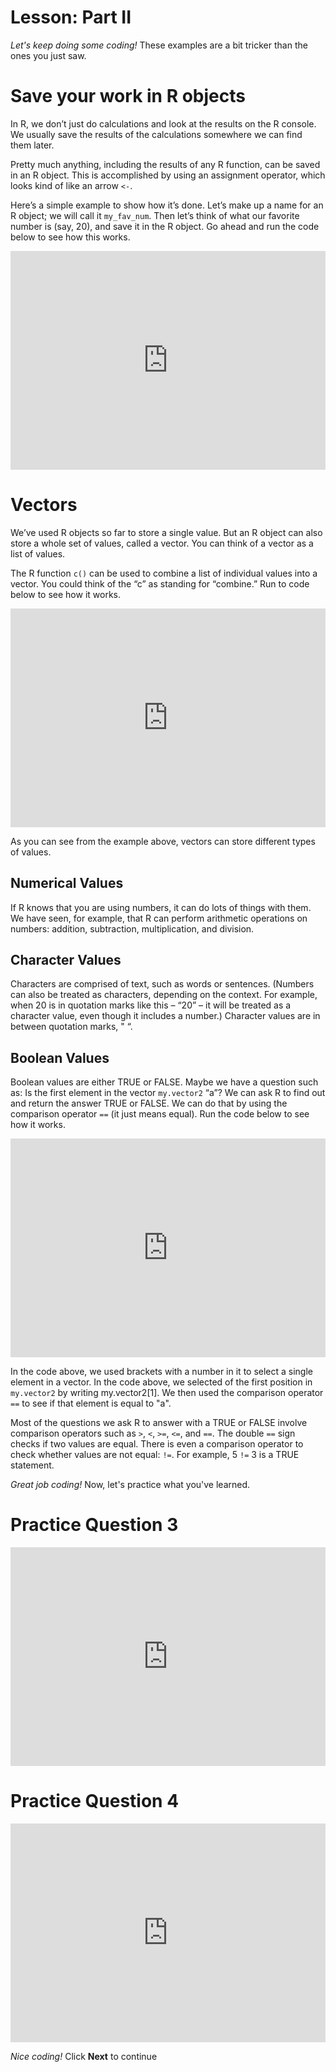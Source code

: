 # Lesson: Part II

*Let's keep doing some coding!* These examples are a bit tricker than the ones you just saw.  

# Save your work in R objects

In R, we don’t just do calculations and look at the results on the R console. We usually save the results of the calculations somewhere we can find them later.

Pretty much anything, including the results of any R function, can be saved in an R object. This is accomplished by using an assignment operator, which looks kind of like an arrow `<-`.

Here’s a simple example to show how it’s done. Let’s make up a name for an R object; we will call it `my_fav_num`. Then let’s think of what our favorite number is (say, 20), and save it in the R object. Go ahead and run the code below to see how this works.

<iframe data-type="datacamp" id="example-05" height="350" src="https://uclatall.github.io/mtucker-coding-study/data-camp/dcl-example-05.html" style="border: 0px #ffffff none;" width="100%"></iframe>

# Vectors

We’ve used R objects so far to store a single value. But an R object can also store a whole set of values, called a vector. You can think of a vector as a list of values.

The R function  `c()`  can be used to combine a list of individual values into a vector. You could think of the “c” as standing for “combine.” Run to code below to see how it works.  

<iframe data-type="datacamp" id="example-06" height="350" src="https://uclatall.github.io/mtucker-coding-study/data-camp/dcl-example-06.html" style="border: 0px #ffffff none;" width="100%"></iframe>

As you can see from the example above, vectors can store different types of values.

## Numerical Values

If R knows that you are using numbers, it can do lots of things with them. We have seen, for example, that R can perform arithmetic operations on numbers: addition, subtraction, multiplication, and division.


## Character Values

Characters are comprised of text, such as words or sentences. (Numbers can also be treated as characters, depending on the context. For example, when 20 is in quotation marks like this – “20” – it will be treated as a character value, even though it includes a number.) Character values are in between quotation marks, " “.

## Boolean Values

Boolean values are either TRUE or FALSE. Maybe we have a question such as: Is the first element in the vector `my.vector2` “a”? We can ask R to find out and return the answer TRUE or FALSE. We can do that by using the comparison operator `==` (it just means equal). Run the code below to see how it works.


<iframe data-type="datacamp" id="example-07" height="350" src="https://uclatall.github.io/mtucker-coding-study/data-camp/dcl-example-07.html" style="border: 0px #ffffff none;" width="100%"></iframe>

In the code above, we used brackets with a number in it to select a single element in a vector. In the code above, we selected of the first position in `my.vector2` by writing  my.vector2[1]. We then used the comparison operator `==` to see if that element is equal to "a".

Most of the questions we ask R to answer with a TRUE or FALSE involve comparison operators such as `>`, `<`, `>=`, `<=`, and `==`. The double `==` sign checks if two values are equal. There is even a comparison operator to check whether values are not equal: `!=`. For example, 5 `!=` 3 is a TRUE statement.


*Great job coding!* Now, let's practice what you've learned.

# Practice Question 3

<iframe data-type="datacamp" id="practice-03" height="350" src="https://uclatall.github.io/mtucker-coding-study/data-camp/dcl-practice-03.html" style="border: 0px #ffffff none;" width="100%"></iframe>

# Practice Question 4

<iframe data-type="datacamp" id="practice-04" height="350" src="https://uclatall.github.io/mtucker-coding-study/data-camp/dcl-practice-04.html" style="border: 0px #ffffff none;" width="100%"></iframe>

*Nice coding!* Click **Next** to continue
